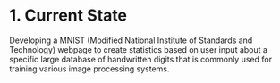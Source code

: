 # 1. Current State  

Developing a MNIST (Modified National Institute of Standards and Technology) webpage to create statistics based on user input about a specific large database of handwritten digits that is commonly used for training various image processing systems.